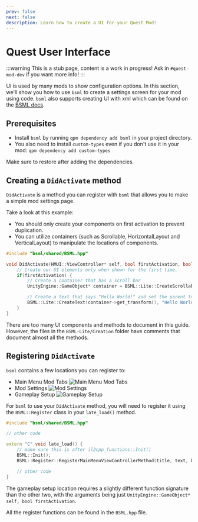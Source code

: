 ```yaml
---
prev: false
next: false
description: Learn how to create a UI for your Quest Mod!
---
```


# Quest User Interface

:::warning
This is a stub page, content is a work in progress! Ask in `#quest-mod-dev` if you want more info!
:::

UI is used by many mods to show configuration options. In this section, we'll show you how to use `bsml` to create a
settings screen for your mod using code. `bsml` also supports creating UI with xml which can be found on the [BSML docs](https://redbrumbler.github.io/Quest-BSML-Docs/).

## Prerequisites

- Install `bsml` by running `qpm dependency add bsml` in your project directory.
- You also need to install `custom-types` even if you don't use it in your mod: `qpm dependency add custom-types`

Make sure to restore after adding the dependencies.

## Creating a `DidActivate` method

`DidActivate` is a method you can register with `bsml` that allows you to make a simple mod settings page.

Take a look at this example:

- You should only create your components on first activation to prevent duplication.
- You can utilize containers (such as Scrollable, HorizontalLayout and VerticalLayout) to manipulate the locations of components.

```cpp
#include "bsml/shared/BSML.hpp"

void DidActivate(HMUI::ViewController* self, bool firstActivation, bool addedToHierarchy, bool screenSystemEnabling) {
    // Create our UI elements only when shown for the first time.
    if(firstActivation) {
        // Create a container that has a scroll bar
        UnityEngine::GameObject* container = BSML::Lite::CreateScrollableSettingsContainer(self->get_transform());

        // Create a text that says "Hello World!" and set the parent to the container.
        BSML::Lite::CreateText(container->get_transform(), "Hello World!");
    }
}
```

There are too many UI components and methods to document in this guide. However, the files in the `BSML-Lite/Creation`
folder have comments that document almost all the methods.

## Registering `DidActivate`

`bsml` contains a few locations you can register to:

- Main Menu Mod Tabs
  ![Main Menu Mod Tabs](/.assets/images/modding/quest-menu-mod-tab.png)
- Mod Settings
  ![Mod Settings](/.assets/images/modding/quest-mod-settings.jpg)
- Gameplay Setup
  ![Gameplay Setup](/.assets/images/modding/quest-gameplay-settings.jpg)

For `bsml` to use your `DidActivate` method, you will need to register it using the `BSML::Register` class in your
`late_load()` method.

```cpp
#include "bsml/shared/BSML.hpp"

// other code

extern "C" void late_load() {
    // make sure this is after il2cpp_functions::Init()
    BSML::Init();
    BSML::Register::RegisterMainMenuViewControllerMethod(title, text, hoverHint, DidActivate);

    // other code
}
```

The gameplay setup location requires a slightly different function signature than the other two, with the arguments
being just `UnityEngine::GameObject* self, bool firstActivation`.

All the register functions can be found in the `BSML.hpp` file.
